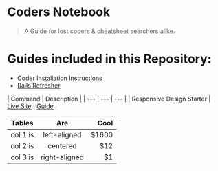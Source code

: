 # Coders Notebook
> A Guide for lost coders & cheatsheet searchers alike.

# Guides included in this Repository:
  * [Coder Installation Instructions](https://github.com/BlaineAndersonDev/coders-handbook/blob/master/coder_installation_instructions.md)
  * [Rails Refresher](https://github.com/BlaineAndersonDev/coders-handbook/blob/master/rails_refresher.md)


| Command | Description |
| --- | --- | --- |
| Responsive Design Starter | [Live Site](https://github.com/BlaineAndersonDev/coders-handbook/blob/master/responsive_design_starter.md) | [Guide](https://github.com/BlaineAndersonDev/coders-handbook/blob/master/responsive_design_starter.md) |



| Tables   |      Are      |  Cool |
|----------|:-------------:|------:|
| col 1 is |  left-aligned | $1600 |
| col 2 is |    centered   |   $12 |
| col 3 is | right-aligned |    $1 |
